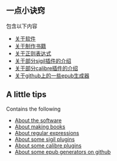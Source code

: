 ## 一点小诀窍
包含以下内容
- [关于软件](https://github.com/xiaxi626/epub-study/blob/master/tips/About_software.md)
- [关于制作书籍](https://github.com/xiaxi626/epub-study/blob/master/tips/About_making_books.md)
- [关于正则表达式](https://github.com/xiaxi626/epub-study/blob/master/tips/About_regular_expression.md)
- [关于部分sigil插件的介绍](https://github.com/xiaxi626/epub-study/blob/master/tips/About_sigil_plugins.md)
- [关于部分calibre插件的介绍](https://github.com/xiaxi626/epub-study/blob/master/tips/About_calibre_plugins.md)
- [关于github上的一些epub生成器](https://github.com/xiaxi626/epub-study/blob/master/tips/About_epub_generators.md)

## A little tips
Contains the following
- [About the software](https://github.com/xiaxi626/epub-study/blob/master/tips/About_software.md)
- [About making books](https://github.com/xiaxi626/epub-study/blob/master/tips/About_making_books.md)
- [About regular expressions](https://github.com/xiaxi626/epub-study/blob/master/tips/About_regular_expression.md)
- [About some sigil plugins](https://github.com/xiaxi626/epub-study/blob/master/tips/About_sigil_plugins.md)
- [About some calibre plugins](https://github.com/xiaxi626/epub-study/blob/master/tips/About_calibre_plugins.md)
- [About some epub generators on github](https://github.com/xiaxi626/epub-study/blob/master/tips/About_epub_generators.md)
